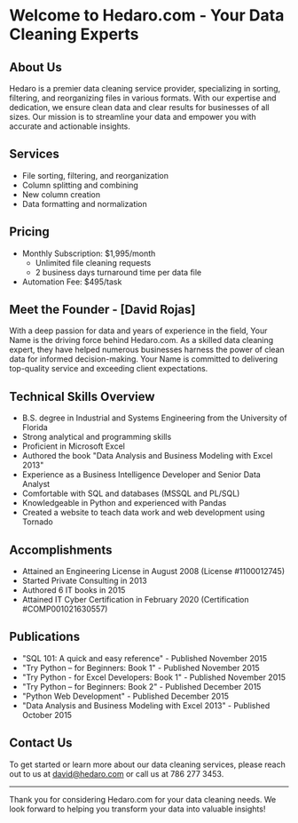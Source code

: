 # Welcome to Hedaro.com - Your Data Cleaning Experts

## About Us

Hedaro is a premier data cleaning service provider, specializing in sorting, filtering, and reorganizing files in various formats. With our expertise and dedication, we ensure clean data and clear results for businesses of all sizes. Our mission is to streamline your data and empower you with accurate and actionable insights.

## Services

- File sorting, filtering, and reorganization
- Column splitting and combining
- New column creation
- Data formatting and normalization

## Pricing

- Monthly Subscription: $1,995/month
  - Unlimited file cleaning requests
  - 2 business days turnaround time per data file
- Automation Fee: $495/task

## Meet the Founder - [David Rojas]

With a deep passion for data and years of experience in the field, Your Name is the driving force behind Hedaro.com. As a skilled data cleaning expert, they have helped numerous businesses harness the power of clean data for informed decision-making. Your Name is committed to delivering top-quality service and exceeding client expectations.

## Technical Skills Overview
- B.S. degree in Industrial and Systems Engineering from the University of Florida
- Strong analytical and programming skills
- Proficient in Microsoft Excel
- Authored the book "Data Analysis and Business Modeling with Excel 2013"
- Experience as a Business Intelligence Developer and Senior Data Analyst
- Comfortable with SQL and databases (MSSQL and PL/SQL)
- Knowledgeable in Python and experienced with Pandas
- Created a website to teach data work and web development using Tornado

## Accomplishments
- Attained an Engineering License in August 2008 (License #1100012745)
- Started Private Consulting in 2013
- Authored 6 IT books in 2015
- Attained IT Cyber Certification in February 2020 (Certification #COMP001021630557)

## Publications
- "SQL 101: A quick and easy reference" - Published November 2015
- "Try Python – for Beginners: Book 1" - Published November 2015
- "Try Python - for Excel Developers: Book 1" - Published November 2015
- "Try Python – for Beginners: Book 2" - Published December 2015
- "Python Web Development" - Published December 2015
- "Data Analysis and Business Modeling with Excel 2013" - Published October 2015

## Contact Us

To get started or learn more about our data cleaning services, please reach out to us at [david@hedaro.com](mailto:david@hedaro.com) or call us at 786 277 3453.

---
Thank you for considering Hedaro.com for your data cleaning needs. We look forward to helping you transform your data into valuable insights!
